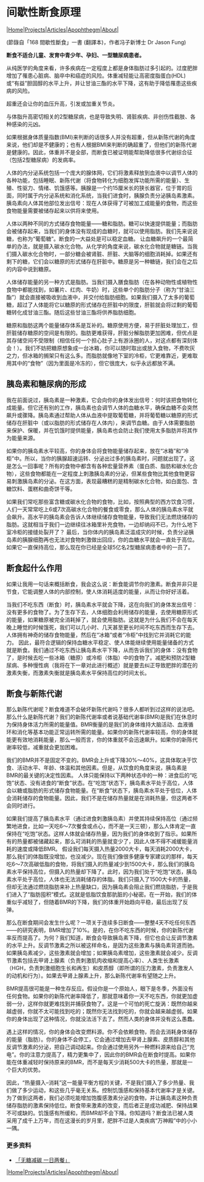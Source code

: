 # 间歇性断食原理

|[Home](/README.md)|[Projects](/projects.md)|[Articles](/articles.md)|[Apophthegm](/apophthegm.md)|[About](/about.md)|

 (節錄自「168 間歇性斷食」一書 (翻譯本)，作者冯子新博士 Dr Jason Fung)  

**断食不适合儿童、发育中青少年、孕妇、一型糖尿病患者。**   

从纯医学的角度来看，许多疾病在一定程度上都是身体脂肪过多引起的。过度肥胖增加了罹患心脏病、脑卒中和癌症的风险。体重减轻能让高密度脂蛋白(HDL)或“有益”胆固醇的水平上升，并让甘油三酯的水平下降，这有助于降低罹患这些疾病的风险。

超重还会让你的血压升高，引发或加重关节炎。

与体脂升高密切相关的2型糖尿病，也是导致失明、肾脏疾病、非创伤性截肢、各种感染的元凶。

如果根据身体质量指数(BMI)来判断的话很多人并没有超重，但从新陈代谢的角度来说，他们却是不健康的；也有人根据BMI来判断的确超重了，但他们的新陈代谢是健康的。因此，体重并不是全部，而断食已被证明能帮助降低很多代谢综合征（包括2型糖尿病）的发病率。

人体的内分泌系统包括一个庞大的腺体网，它们将激素释放到血液中以调节人体的各种功能，包括睡眠、新陈代谢（将食物转化为细胞发挥功能所需的能量）、生殖、性驱力、情绪、饥饿感等。胰腺是一个约15厘米长的狭长器官，位于胃的后面，同时属于内分泌系统和消化系统，当我们进食时，胰腺负责分泌胰岛素激素。胰岛素向人体其他部位发出信号：现在人体获得了可被加工成能量的食物，而这些食物能量需要被储存起来以供将来使用。

人体以两种不同的方式储存食物能量——糖和脂肪。糖可以快速提供能量；而脂肪会被储存起来，当我们的身体没有现成的血糖时，就可以使用脂肪。我们先来说说糖，也称为“葡萄糖”。断食的一大益处是可以稳定血糖。
让血糖飙升的一个最简单的办法，就是摄入碳水化合物。从化学的角度来说，碳水化合物就是糖链。当我们摄入碳水化合物时，一部分糖会被肾脏、肝脏、大脑等的细胞消耗掉。如果还有剩下的糖，它们会以糖原的形式储存在肝脏中。糖原是另一种糖链，我们会在之后的内容中说到糖原。

人体储存能量的另一种方式是脂肪。当我们摄入膳食脂肪（在各种动物性或植物性食物中都能找到，如薯片、红肉、牛奶）时，这些单个的脂肪分子（称为“甘油三酯”）就会直接被吸收到血液中，并交付给脂肪细胞。如果我们摄入了太多的葡萄糖，超过了人体能将它以糖原的形式储存在肝脏中的限度，肝脏就会将过剩的葡萄糖转化成甘油三酯。随后这些甘油三酯将供养脂肪细胞。

糖原和脂肪这两个能量储存体系是互补的。糖原使用方便，易于肝脏处理加工，但肝脏储存糖原的空间是有限的。脂肪更难获得，肝脏分解脂肪更加困难，但优点是其存储空间不受限制（相信任何一个担心肚子上有游泳圈的人，对这点都有深刻体会！）。我们不妨把糖原想象成一台冰箱，你可以随时取出或放入食物，不费吹灰之力，但冰箱的搁架只有这么多。而脂肪就像地下室的冷柜，它更难靠近，更难取用其中的“食物”（因为里面是冷冻的），但它很庞大，似乎永远都放不满。

## 胰岛素和糖尿病的形成

我在前面说过，胰岛素是一种激素，它会向你的身体发出信号：何时该把食物转化成能量。但它还有别的工作，胰岛素也会调节人体的血糖水平，确保血糖不会突然飙升或骤降。胰岛素通过帮助人体从血液中提取葡萄糖，并将葡萄糖以糖原的形式储存在肝脏中（或以脂肪的形式储存在人体内），来调节血糖。由于人体需要脂肪来保护、保暖，并在饥饿时提供能量，胰岛素也会防止我们使用太多脂肪并将其作为能量来源。

如果你的胰岛素水平较高，你的身体会将食物能量储存起来，放在“冰箱”和“冷柜”中。所以，当你的胰腺超速运转、分泌出过多的胰岛素时，问题就出现了。这是怎么一回事呢？所有的食物中都含有各种宏量营养素（蛋白质、脂肪和碳水化合物），这些食物都能在一定程度上刺激胰岛素的分泌，但某些食物比其他食物更容易刺激胰岛素的分泌。在这方面，表现最糟糕的是精制碳水化合物，如白面包、含糖饮料、蛋糕和曲奇饼干等。

如果我们常吃那些富含糖或碳水化合物的食物，比如，按照典型的西方饮食习惯，人们一天常常吃上6或7次高碳水化合物的餐食或零食，那么人体的胰岛素水平就会飙升。高水平的胰岛素会告诉人体继续储存食物能量，导致我们无法燃烧储存的脂肪。这就相当于我们一边继续往冰箱里补充食物，一边却纳闷不已，为什么地下室冷柜的接缝处裂开了？
最后，当你体内的胰岛素泛滥成灾的时候，负责分泌胰岛素的胰腺细胞再也无法对食物刺激做出回应，你的血糖水平就会一直处于高位。如果它一直保持高位，那么现在你已经是全球5亿名2型糖尿病患者中的一员了。

## 断食起什么作用

如果让我用一句话来概括断食，我会这么说：断食能调节你的激素。断食并非只是节食，它能调整人体的内部控制，使人体消耗适度的能量，从而让你好好活着。

当我们不吃东西（断食）时，胰岛素水平就会下降，这在向我们的身体发出信号：没有更多的食物了。为了生存下去，人体细胞会利用储存的能量，去使用糖原形式的能量，如果糖原被完全消耗掉了，就会使用脂肪。这就是为什么我们不会在每天晚上睡觉的时候饿死，我们可以几小时、几天甚至更长时间不吃东西而生存下去。人体拥有神奇的储存食物能量，然后在“冰箱”或者“冷柜”中找到它并消耗它的能力。
因此，最符合逻辑的保持血糖水平稳定、使人体能继续使用能量储备的方式就是断食。我们通过不吃东西让胰岛素水平下降，从而告诉我们的身体：没有食物了，是时候去吃一些冰箱（糖原）或冷柜（体脂）中的食物了。减肥和预防2型糖尿病、多种慢性病（我将在下一章对此进行概述）就是要去纠正导致肥胖的潜在的激素失衡，而激素失衡就是胰岛素水平保持高位的时间太长。

## 断食与新陈代谢

那么新陈代谢呢？断食难道不会破坏新陈代谢吗？很多人都听到过这样的说法吧。那么什么是新陈代谢？我们的新陈代谢率或者说基础代谢率(BMR)是我们在休息时为保持身体活力所需的能量值。BMR衡量的是我们的身体维持大脑活动、血液循环和消化等基本功能正常运转所需的能量。如果你的新陈代谢率较高，你的身体就能更有效地消耗能量，那么一般而言，你的体重就不会迅速飙升。如果你的新陈代谢率较低，减重就会更加困难。

我们的BMR并不是固定不变的。BMR会上升或下降30%～40%，这具体取决于饮食、活动水平、年龄、体温和其他因素。但是，从饮食的角度来说，胰岛素是BMR的最关键的决定性因素。
人体只能保持以下两种状态中的一种：进食后的“吃饱”状态、没有进食的“断食”状态。在“吃饱”状态下，胰岛素水平处于高位，人体会以糖或脂肪的形式储存食物能量。在“断食”状态下，胰岛素水平处于低位，人体会消耗储存的食物能量。因此，我们不是在储存热量就是在消耗热量，但这两者不会同时进行。

如果我们提高了胰岛素水平（通过进食刺激胰岛素）并使其持续保持高位（通过频繁地进食，比如一天吃6～7次餐食或点心，而不是一天三顿），那么人体肯定一直保持在“吃饱”状态。这样人体就会储存热量，因为我们的身体收到了指示。如果所有的热量都被储藏起来，那么可消耗的热量就变少了，因此人体不得不减缓能量消耗的速度或降低BMR。
假设我们每天摄入热量2000大卡，每天消耗2000大卡，那么我们的体脂既没增加，也没减少。现在我们像很多健康专家建议的那样，每天吃6～7次高碳低脂的食物，将我们摄入的热量减少到1500大卡，那么我们的胰岛素水平保持高位，但摄入的热量却下降了。此时，因为我们处于“吃饱”状态，胰岛素水平处于高位，人体也无法消耗储存的体脂。我们只摄入了1500大卡的热量，但却无法通过燃烧脂肪来补上热量缺口，因为胰岛素会阻止我们燃烧脂肪，于是我们进入了“脂肪囤积”模式。这就是低脂饮食那肮脏的小秘密。在一开始，我们的体重似乎减轻了，但随着BMR的下降，我们的体重开始趋向平稳，最后出现了反弹。

那么在断食期间会发生什么呢？一项关于连续多日断食——整整4天不吃任何东西——的研究表明，BMR增加了10%。是的，在你不吃东西的时候，你的新陈代谢率反而提高了。为何？我们知道，断食会导致胰岛素下降，但它也会让反调节激素的水平上升。反调节激素之所以被这样命名，是因为这些激素与胰岛素背道而驰。如果胰岛素减少，这些激素就会增加；如果胰岛素增加，这些激素就会减少。反调节激素包括去甲肾上腺素（负责刺激肌肉收缩和提高心率）、人类生长激素（HGH，负责刺激细胞生长和再生）和皮质醇（即所谓的压力激素，负责激发人的动机和行为）。如果去甲肾上腺素上升，那么新陈代谢率有望随之上升。

BMR提高很可能是一种生存反应。假设你是一个原始人，眼下是冬季，外面没有任何食物。如果你的新陈代谢率降低了，那就意味着你一天不吃东西，你就更加虚弱一分，这样你就更难找到并捕获食物了。这是一个可怕的死亡旋涡：既然你越来越虚弱，你就不太可能找到吃的；既然你无法找到吃的，你就会越来越虚弱。如果你的身体出现了这种情况，你就没法活下去了。然而人类的身体并没有这么愚蠢。

遇上这样的情况，你的身体会改变燃料源。你不会依赖食物，而会去消耗身体储存的能量（脂肪）。你的身体不会停工，它会通过增加去甲肾上腺素、皮质醇和其他反调节激素的分泌，把自己调动起来。你会通过使用另外一种燃料源来给自己“充电”。你的注意力提高了，精力更集中了，因此你的BMR会在断食时提高。如果你能在体重减轻时保持原来的BMR，而不是每天少消耗500大卡的热量，那就是一个巨大的优势。

因此，“热量摄入–消耗”这一能量平衡方程的关键，不是我们摄入了多少热量、我们做了多少运动，和这些几乎毫无关系。控制饥饿感和保持基本代谢率才是关键。为了做到这两者，我们必须吃能增加饱腹感激素分泌的食物，并让胰岛素这种负责储存脂肪的激素保持低位。断食带来激素的改变，而后者正是成功减肥、保持战果不可或缺的。饥饿感有所缓和，而BMR却不会下降。你知道吗？断食法已被人类采用了成千上万年，而在这漫长的岁月里，肥胖不过是人类疾病“万神殿”中的小小一隅。

### 更多资料

- [「无糖减碳 一日两餐」](/fasting_diabetes_fatty_liver.md)  

|[Home](/README.md)|[Projects](/projects.md)|[Articles](/articles.md)|[Apophthegm](/apophthegm.md)|[About](/about.md)|


